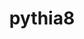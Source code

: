 ---
title: "pythia8"
layout: cache
categories: [package, develop]
meta: {"versions": ["8.312"], "compilers": ["gcc@=11.4.0"], "oss": ["ubuntu22.04"], "platforms": ["linux"], "targets": ["x86_64_v3"], "stacks": ["hep", "root"], "num_specs": 23, "num_specs_by_stack": {"root": 23, "hep": 23}}
spec_details: [{"hash": "ysrvt7xmfnpwo4aw6rvjpbgu774zd5yt", "compiler": "gcc@=11.4.0", "versions": ["8.312"], "os": "ubuntu22.04", "platform": "linux", "target": "x86_64_v3", "variants": ["build_system=autotools", "cxxstd=11", "~evtgen", "~fastjet", "~gzip", "~hdf5", "+hepmc", "~hepmc3", "~lhapdf", "~madgraph5amc", "~mpich", "~openmpi", "~python", "~rivet", "~root", "+shared"], "stacks": ["root", "hep"], "size": "-", "tarball": "https://binaries.spack.io/develop/build_cache/linux-ubuntu22.04-x86_64_v3/gcc-11.4.0/pythia8-8.312/linux-ubuntu22.04-x86_64_v3-gcc-11.4.0-pythia8-8.312-ysrvt7xmfnpwo4aw6rvjpbgu774zd5yt.spack"}, {"hash": "5jm4lim7rbx5btk7y246xbz6qgqljo3q", "compiler": "gcc@=11.4.0", "versions": ["8.312"], "os": "ubuntu22.04", "platform": "linux", "target": "x86_64_v3", "variants": ["build_system=autotools", "cxxstd=11", "~evtgen", "~fastjet", "~gzip", "~hdf5", "+hepmc", "~hepmc3", "~lhapdf", "~madgraph5amc", "~mpich", "~openmpi", "~python", "~rivet", "~root", "+shared"], "stacks": ["root", "hep"], "size": "-", "tarball": "https://binaries.spack.io/develop/build_cache/linux-ubuntu22.04-x86_64_v3/gcc-11.4.0/pythia8-8.312/linux-ubuntu22.04-x86_64_v3-gcc-11.4.0-pythia8-8.312-5jm4lim7rbx5btk7y246xbz6qgqljo3q.spack"}, {"hash": "v55qiwabpoqykbkzbzdn7ufaiyxazzc5", "compiler": "gcc@=11.4.0", "versions": ["8.312"], "os": "ubuntu22.04", "platform": "linux", "target": "x86_64_v3", "variants": ["build_system=autotools", "cxxstd=11", "~evtgen", "~fastjet", "~gzip", "~hdf5", "+hepmc", "~hepmc3", "~lhapdf", "~madgraph5amc", "~mpich", "~openmpi", "~python", "~rivet", "~root", "+shared"], "stacks": ["root", "hep"], "size": "-", "tarball": "https://binaries.spack.io/develop/build_cache/linux-ubuntu22.04-x86_64_v3/gcc-11.4.0/pythia8-8.312/linux-ubuntu22.04-x86_64_v3-gcc-11.4.0-pythia8-8.312-v55qiwabpoqykbkzbzdn7ufaiyxazzc5.spack"}, {"hash": "u2q7iayrjwybxyrh5yztkoxlji7fevma", "compiler": "gcc@=11.4.0", "versions": ["8.312"], "os": "ubuntu22.04", "platform": "linux", "target": "x86_64_v3", "variants": ["build_system=autotools", "cxxstd=11", "~evtgen", "~fastjet", "~gzip", "~hdf5", "+hepmc", "~hepmc3", "~lhapdf", "~madgraph5amc", "~mpich", "~openmpi", "~python", "~rivet", "~root", "+shared"], "stacks": ["root", "hep"], "size": "-", "tarball": "https://binaries.spack.io/develop/build_cache/linux-ubuntu22.04-x86_64_v3/gcc-11.4.0/pythia8-8.312/linux-ubuntu22.04-x86_64_v3-gcc-11.4.0-pythia8-8.312-u2q7iayrjwybxyrh5yztkoxlji7fevma.spack"}, {"hash": "j2soywgdhevkn2jleuecs342bxtl6gd5", "compiler": "gcc@=11.4.0", "versions": ["8.312"], "os": "ubuntu22.04", "platform": "linux", "target": "x86_64_v3", "variants": ["build_system=autotools", "cxxstd=11", "~evtgen", "~fastjet", "~gzip", "~hdf5", "+hepmc", "~hepmc3", "~lhapdf", "~madgraph5amc", "~mpich", "~openmpi", "~python", "~rivet", "~root", "+shared"], "stacks": ["root", "hep"], "size": "-", "tarball": "https://binaries.spack.io/develop/build_cache/linux-ubuntu22.04-x86_64_v3/gcc-11.4.0/pythia8-8.312/linux-ubuntu22.04-x86_64_v3-gcc-11.4.0-pythia8-8.312-j2soywgdhevkn2jleuecs342bxtl6gd5.spack"}, {"hash": "d3q4hzagkceak6ix3eibvjekoxncsp7w", "compiler": "gcc@=11.4.0", "versions": ["8.312"], "os": "ubuntu22.04", "platform": "linux", "target": "x86_64_v3", "variants": ["build_system=autotools", "cxxstd=11", "~evtgen", "~fastjet", "~gzip", "~hdf5", "+hepmc", "~hepmc3", "~lhapdf", "~madgraph5amc", "~mpich", "~openmpi", "~python", "~rivet", "~root", "+shared"], "stacks": ["root", "hep"], "size": "-", "tarball": "https://binaries.spack.io/develop/build_cache/linux-ubuntu22.04-x86_64_v3/gcc-11.4.0/pythia8-8.312/linux-ubuntu22.04-x86_64_v3-gcc-11.4.0-pythia8-8.312-d3q4hzagkceak6ix3eibvjekoxncsp7w.spack"}, {"hash": "mrseyifmxzyxajxclnq2kwqcjl56oivh", "compiler": "gcc@=11.4.0", "versions": ["8.312"], "os": "ubuntu22.04", "platform": "linux", "target": "x86_64_v3", "variants": ["build_system=autotools", "cxxstd=11", "~evtgen", "~fastjet", "~gzip", "~hdf5", "+hepmc", "~hepmc3", "~lhapdf", "~madgraph5amc", "~mpich", "~openmpi", "~python", "~rivet", "~root", "+shared"], "stacks": ["root", "hep"], "size": "-", "tarball": "https://binaries.spack.io/develop/build_cache/linux-ubuntu22.04-x86_64_v3/gcc-11.4.0/pythia8-8.312/linux-ubuntu22.04-x86_64_v3-gcc-11.4.0-pythia8-8.312-mrseyifmxzyxajxclnq2kwqcjl56oivh.spack"}, {"hash": "neulg7slg7753arcuciqejorgn7pg4db", "compiler": "gcc@=11.4.0", "versions": ["8.312"], "os": "ubuntu22.04", "platform": "linux", "target": "x86_64_v3", "variants": ["build_system=autotools", "cxxstd=11", "~evtgen", "~fastjet", "~gzip", "~hdf5", "+hepmc", "~hepmc3", "~lhapdf", "~madgraph5amc", "~mpich", "~openmpi", "~python", "~rivet", "~root", "+shared"], "stacks": ["root", "hep"], "size": "-", "tarball": "https://binaries.spack.io/develop/build_cache/linux-ubuntu22.04-x86_64_v3/gcc-11.4.0/pythia8-8.312/linux-ubuntu22.04-x86_64_v3-gcc-11.4.0-pythia8-8.312-neulg7slg7753arcuciqejorgn7pg4db.spack"}, {"hash": "65zjtcqpxhrpfjghskxaerq2dxzajyfv", "compiler": "gcc@=11.4.0", "versions": ["8.312"], "os": "ubuntu22.04", "platform": "linux", "target": "x86_64_v3", "variants": ["build_system=autotools", "cxxstd=11", "~evtgen", "~fastjet", "~gzip", "~hdf5", "+hepmc", "~hepmc3", "~lhapdf", "~madgraph5amc", "~mpich", "~openmpi", "~python", "~rivet", "~root", "+shared"], "stacks": ["root", "hep"], "size": "-", "tarball": "https://binaries.spack.io/develop/build_cache/linux-ubuntu22.04-x86_64_v3/gcc-11.4.0/pythia8-8.312/linux-ubuntu22.04-x86_64_v3-gcc-11.4.0-pythia8-8.312-65zjtcqpxhrpfjghskxaerq2dxzajyfv.spack"}, {"hash": "4ba2m5mqtufp3wumtiiuogaxqmv3eeck", "compiler": "gcc@=11.4.0", "versions": ["8.312"], "os": "ubuntu22.04", "platform": "linux", "target": "x86_64_v3", "variants": ["build_system=autotools", "cxxstd=11", "+evtgen", "+fastjet", "~gzip", "+hdf5", "+hepmc", "+hepmc3", "+lhapdf", "~madgraph5amc", "+mpich", "~openmpi", "+python", "+rivet", "~root", "+shared"], "stacks": ["root", "hep"], "size": "-", "tarball": "https://binaries.spack.io/develop/build_cache/linux-ubuntu22.04-x86_64_v3/gcc-11.4.0/pythia8-8.312/linux-ubuntu22.04-x86_64_v3-gcc-11.4.0-pythia8-8.312-4ba2m5mqtufp3wumtiiuogaxqmv3eeck.spack"}, {"hash": "4cqwnsid6zuzaevj7qdeau6r2oayvyh7", "compiler": "gcc@=11.4.0", "versions": ["8.312"], "os": "ubuntu22.04", "platform": "linux", "target": "x86_64_v3", "variants": ["build_system=autotools", "cxxstd=11", "+evtgen", "+fastjet", "~gzip", "+hdf5", "+hepmc", "+hepmc3", "+lhapdf", "~madgraph5amc", "+mpich", "~openmpi", "+python", "+rivet", "~root", "+shared"], "stacks": ["root", "hep"], "size": "-", "tarball": "https://binaries.spack.io/develop/build_cache/linux-ubuntu22.04-x86_64_v3/gcc-11.4.0/pythia8-8.312/linux-ubuntu22.04-x86_64_v3-gcc-11.4.0-pythia8-8.312-4cqwnsid6zuzaevj7qdeau6r2oayvyh7.spack"}, {"hash": "b3wej4pv3ea5qu4to67v3yjtf4jz5kpl", "compiler": "gcc@=11.4.0", "versions": ["8.312"], "os": "ubuntu22.04", "platform": "linux", "target": "x86_64_v3", "variants": ["build_system=autotools", "cxxstd=11", "+evtgen", "+fastjet", "~gzip", "+hdf5", "+hepmc", "+hepmc3", "+lhapdf", "~madgraph5amc", "+mpich", "~openmpi", "+python", "+rivet", "~root", "+shared"], "stacks": ["root", "hep"], "size": "-", "tarball": "https://binaries.spack.io/develop/build_cache/linux-ubuntu22.04-x86_64_v3/gcc-11.4.0/pythia8-8.312/linux-ubuntu22.04-x86_64_v3-gcc-11.4.0-pythia8-8.312-b3wej4pv3ea5qu4to67v3yjtf4jz5kpl.spack"}, {"hash": "d33faapfxlnhzsfcrmgekzsn2b6jzwnu", "compiler": "gcc@=11.4.0", "versions": ["8.312"], "os": "ubuntu22.04", "platform": "linux", "target": "x86_64_v3", "variants": ["build_system=autotools", "cxxstd=11", "+evtgen", "+fastjet", "~gzip", "+hdf5", "+hepmc", "+hepmc3", "+lhapdf", "~madgraph5amc", "+mpich", "~openmpi", "+python", "+rivet", "~root", "+shared"], "stacks": ["root", "hep"], "size": "-", "tarball": "https://binaries.spack.io/develop/build_cache/linux-ubuntu22.04-x86_64_v3/gcc-11.4.0/pythia8-8.312/linux-ubuntu22.04-x86_64_v3-gcc-11.4.0-pythia8-8.312-d33faapfxlnhzsfcrmgekzsn2b6jzwnu.spack"}, {"hash": "enhhbraawvfnbqtwda6e7ssewerdror5", "compiler": "gcc@=11.4.0", "versions": ["8.312"], "os": "ubuntu22.04", "platform": "linux", "target": "x86_64_v3", "variants": ["build_system=autotools", "cxxstd=11", "+evtgen", "+fastjet", "~gzip", "+hdf5", "+hepmc", "+hepmc3", "+lhapdf", "~madgraph5amc", "+mpich", "~openmpi", "+python", "+rivet", "~root", "+shared"], "stacks": ["root", "hep"], "size": "-", "tarball": "https://binaries.spack.io/develop/build_cache/linux-ubuntu22.04-x86_64_v3/gcc-11.4.0/pythia8-8.312/linux-ubuntu22.04-x86_64_v3-gcc-11.4.0-pythia8-8.312-enhhbraawvfnbqtwda6e7ssewerdror5.spack"}, {"hash": "er4fypoagylkeihklbrkhnlddkbyvm2a", "compiler": "gcc@=11.4.0", "versions": ["8.312"], "os": "ubuntu22.04", "platform": "linux", "target": "x86_64_v3", "variants": ["build_system=autotools", "cxxstd=11", "+evtgen", "+fastjet", "~gzip", "+hdf5", "+hepmc", "+hepmc3", "+lhapdf", "~madgraph5amc", "+mpich", "~openmpi", "+python", "+rivet", "~root", "+shared"], "stacks": ["root", "hep"], "size": "-", "tarball": "https://binaries.spack.io/develop/build_cache/linux-ubuntu22.04-x86_64_v3/gcc-11.4.0/pythia8-8.312/linux-ubuntu22.04-x86_64_v3-gcc-11.4.0-pythia8-8.312-er4fypoagylkeihklbrkhnlddkbyvm2a.spack"}, {"hash": "g4l7ett3al66j6qo7czs4vfm6qg7bhra", "compiler": "gcc@=11.4.0", "versions": ["8.312"], "os": "ubuntu22.04", "platform": "linux", "target": "x86_64_v3", "variants": ["build_system=autotools", "cxxstd=11", "+evtgen", "+fastjet", "~gzip", "+hdf5", "+hepmc", "+hepmc3", "+lhapdf", "~madgraph5amc", "+mpich", "~openmpi", "+python", "+rivet", "~root", "+shared"], "stacks": ["root", "hep"], "size": "-", "tarball": "https://binaries.spack.io/develop/build_cache/linux-ubuntu22.04-x86_64_v3/gcc-11.4.0/pythia8-8.312/linux-ubuntu22.04-x86_64_v3-gcc-11.4.0-pythia8-8.312-g4l7ett3al66j6qo7czs4vfm6qg7bhra.spack"}, {"hash": "h2egqltkzh3erqxc2inzaejdhoiqzzbg", "compiler": "gcc@=11.4.0", "versions": ["8.312"], "os": "ubuntu22.04", "platform": "linux", "target": "x86_64_v3", "variants": ["build_system=autotools", "cxxstd=11", "+evtgen", "+fastjet", "~gzip", "+hdf5", "+hepmc", "+hepmc3", "+lhapdf", "~madgraph5amc", "+mpich", "~openmpi", "+python", "+rivet", "~root", "+shared"], "stacks": ["root", "hep"], "size": "-", "tarball": "https://binaries.spack.io/develop/build_cache/linux-ubuntu22.04-x86_64_v3/gcc-11.4.0/pythia8-8.312/linux-ubuntu22.04-x86_64_v3-gcc-11.4.0-pythia8-8.312-h2egqltkzh3erqxc2inzaejdhoiqzzbg.spack"}, {"hash": "j22kfpejyfua727c3m2quanmvlg2y574", "compiler": "gcc@=11.4.0", "versions": ["8.312"], "os": "ubuntu22.04", "platform": "linux", "target": "x86_64_v3", "variants": ["build_system=autotools", "cxxstd=11", "+evtgen", "+fastjet", "~gzip", "+hdf5", "+hepmc", "+hepmc3", "+lhapdf", "~madgraph5amc", "+mpich", "~openmpi", "+python", "+rivet", "~root", "+shared"], "stacks": ["root", "hep"], "size": "-", "tarball": "https://binaries.spack.io/develop/build_cache/linux-ubuntu22.04-x86_64_v3/gcc-11.4.0/pythia8-8.312/linux-ubuntu22.04-x86_64_v3-gcc-11.4.0-pythia8-8.312-j22kfpejyfua727c3m2quanmvlg2y574.spack"}, {"hash": "k3pb22dnkvo4z74im6eddivyfv67nsu7", "compiler": "gcc@=11.4.0", "versions": ["8.312"], "os": "ubuntu22.04", "platform": "linux", "target": "x86_64_v3", "variants": ["build_system=autotools", "cxxstd=11", "+evtgen", "+fastjet", "~gzip", "+hdf5", "+hepmc", "+hepmc3", "+lhapdf", "~madgraph5amc", "+mpich", "~openmpi", "+python", "+rivet", "~root", "+shared"], "stacks": ["root", "hep"], "size": "-", "tarball": "https://binaries.spack.io/develop/build_cache/linux-ubuntu22.04-x86_64_v3/gcc-11.4.0/pythia8-8.312/linux-ubuntu22.04-x86_64_v3-gcc-11.4.0-pythia8-8.312-k3pb22dnkvo4z74im6eddivyfv67nsu7.spack"}, {"hash": "r6nthpaou6sglzrfogsdp3mkpemkeakh", "compiler": "gcc@=11.4.0", "versions": ["8.312"], "os": "ubuntu22.04", "platform": "linux", "target": "x86_64_v3", "variants": ["build_system=autotools", "cxxstd=11", "+evtgen", "+fastjet", "~gzip", "+hdf5", "+hepmc", "+hepmc3", "+lhapdf", "~madgraph5amc", "+mpich", "~openmpi", "+python", "+rivet", "~root", "+shared"], "stacks": ["root", "hep"], "size": "-", "tarball": "https://binaries.spack.io/develop/build_cache/linux-ubuntu22.04-x86_64_v3/gcc-11.4.0/pythia8-8.312/linux-ubuntu22.04-x86_64_v3-gcc-11.4.0-pythia8-8.312-r6nthpaou6sglzrfogsdp3mkpemkeakh.spack"}, {"hash": "rlq4eyzvhkeie64kbwvw3w3hmsojbjif", "compiler": "gcc@=11.4.0", "versions": ["8.312"], "os": "ubuntu22.04", "platform": "linux", "target": "x86_64_v3", "variants": ["build_system=autotools", "cxxstd=11", "+evtgen", "+fastjet", "~gzip", "+hdf5", "+hepmc", "+hepmc3", "+lhapdf", "~madgraph5amc", "+mpich", "~openmpi", "+python", "+rivet", "~root", "+shared"], "stacks": ["root", "hep"], "size": "-", "tarball": "https://binaries.spack.io/develop/build_cache/linux-ubuntu22.04-x86_64_v3/gcc-11.4.0/pythia8-8.312/linux-ubuntu22.04-x86_64_v3-gcc-11.4.0-pythia8-8.312-rlq4eyzvhkeie64kbwvw3w3hmsojbjif.spack"}, {"hash": "xnbihbvg7oo3ggrgm3z2tuhiqxggmw7i", "compiler": "gcc@=11.4.0", "versions": ["8.312"], "os": "ubuntu22.04", "platform": "linux", "target": "x86_64_v3", "variants": ["build_system=autotools", "cxxstd=11", "+evtgen", "+fastjet", "~gzip", "+hdf5", "+hepmc", "+hepmc3", "+lhapdf", "~madgraph5amc", "+mpich", "~openmpi", "+python", "+rivet", "~root", "+shared"], "stacks": ["root", "hep"], "size": "-", "tarball": "https://binaries.spack.io/develop/build_cache/linux-ubuntu22.04-x86_64_v3/gcc-11.4.0/pythia8-8.312/linux-ubuntu22.04-x86_64_v3-gcc-11.4.0-pythia8-8.312-xnbihbvg7oo3ggrgm3z2tuhiqxggmw7i.spack"}, {"hash": "xyzfb7bdzmhjr4kihigmuadevgygcfyy", "compiler": "gcc@=11.4.0", "versions": ["8.312"], "os": "ubuntu22.04", "platform": "linux", "target": "x86_64_v3", "variants": ["build_system=autotools", "cxxstd=11", "+evtgen", "+fastjet", "~gzip", "+hdf5", "+hepmc", "+hepmc3", "+lhapdf", "~madgraph5amc", "+mpich", "~openmpi", "+python", "+rivet", "~root", "+shared"], "stacks": ["root", "hep"], "size": "-", "tarball": "https://binaries.spack.io/develop/build_cache/linux-ubuntu22.04-x86_64_v3/gcc-11.4.0/pythia8-8.312/linux-ubuntu22.04-x86_64_v3-gcc-11.4.0-pythia8-8.312-xyzfb7bdzmhjr4kihigmuadevgygcfyy.spack"}]
---